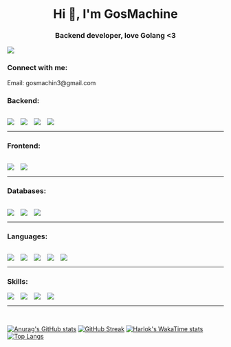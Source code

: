 <h1 align="center">Hi 👋, I'm GosMachine</h1>
<h3 align="center">Backend developer, love Golang <3</h3>

<!-- <a href="https://visitcount.itsvg.in">
<img src="https://visitcount.itsvg.in/api?id=GosMachine&label=Profile%20Views&color=0&icon=5&pretty=false" />
</a>-->

![](https://komarev.com/ghpvc/?username=GosMachine&color=green)


<h3 align="left">Connect with me:</h3>
<p align="left">
  Email: gosmachin3@gmail.com
</p>

<h3>Backend:</h3>
<img align="left" style="margin-right:15px; margin-top: 15px" src="https://img.shields.io/badge/-Docker-090909?style=for-the-badge&logo=docker">
<img align="left" style="margin-right:15px; margin-top: 15px" src="https://img.shields.io/badge/-rabbitmq-090909?style=for-the-badge&logo=rabbitmq">
<img align="left" style="margin-right:15px; margin-top: 15px" src="https://img.shields.io/badge/-kubernetes-090909?style=for-the-badge&logo=kubernetes">
<img style="margin-right:15px; margin-top: 15px" src="https://img.shields.io/badge/-Graphql-090909?style=for-the-badge&logo=graphql&logoColor=e535ab">

<hr/>
<h3>Frontend: </h3>
<img align="left" style="margin-right:15px; margin-top: 15px" src="https://img.shields.io/badge/-TailwindCSS-090909?style=for-the-badge&logo=TailwindCSS">
<img  style="margin-right:15px; margin-top: 15px" src="https://img.shields.io/badge/-Bootstrap-090909?style=for-the-badge&logo=Bootstrap">

<hr/>
<h3>Databases: </h3>
<img align="left" style="margin-right:15px; margin-top: 15px" src="https://img.shields.io/static/v1?style=for-the-badge&message=MongoDB&color=090909&logo=MongoDB&label="/>
<img align="left" style="margin-right:15px; margin-top: 15px" src="https://img.shields.io/badge/-Redis-090909?style=for-the-badge&logo=redis">
<img style="margin-right:15px; margin-top: 15px" src="https://img.shields.io/badge/-Postgresql-090909?style=for-the-badge&logo=postgresql">

<hr/>
<h3>Languages: </h3>
<img align="left" style="margin-right:15px; margin-top: 15px" src="https://img.shields.io/badge/-JavaScript-090909?style=for-the-badge&logo=javascript">
<img align="left" style="margin-right:15px; margin-top: 15px" src="https://img.shields.io/badge/-Golang-090909?style=for-the-badge&logo=go">
<img align="left" style="margin-right:15px; margin-top: 15px" src="https://img.shields.io/badge/-Python-090909?style=for-the-badge&logo=python">
<img align="left" style="margin-right:15px; margin-top: 15px" src="https://img.shields.io/badge/-Html-090909?style=for-the-badge&logo=html5">
<img style="margin-right:15px; margin-top: 15px" src="https://img.shields.io/badge/-Css3-090909?style=for-the-badge&logo=css3">

<hr/>
<h3>Skills: </h3>
<img align="left" style="margin-right:15px" src="https://img.shields.io/badge/-arch linux-090909?style=for-the-badge&logo=archlinux">
<img align="left" style="margin-right:15px" src="https://img.shields.io/badge/-git-090909?style=for-the-badge&logo=git">
<img align="left" style="margin-right:15px" src="https://img.shields.io/badge/-Linux-090909?style=for-the-badge&logo=linux">
<img style="margin-right:15px" src="https://img.shields.io/badge/-github-090909?style=for-the-badge&logo=github">
<!-- <br/> -->
<!-- <br/> -->

<hr/>
<br/>


[![Anurag's GitHub stats](https://github-readme-stats.vercel.app/api?username=GosMachine&bg_color=303446&text_color=c6d0f5&icon_color=ca9ee6&title_color=81c8be)](https://github.com/anuraghazra/github-readme-stats)
[![GitHub Streak](https://streak-stats.demolab.com?user=GosMachine&theme=catppuccin-frappe)](https://git.io/streak-stats)
[![Harlok's WakaTime stats](https://github-readme-stats.vercel.app/api/wakatime?username=GosMachine&bg_color=303446&text_color=c6d0f5&icon_color=ca9ee6&title_color=81c8be&langs_count=4)](https://github.com/anuraghazra/github-readme-stats)
[![Top Langs](https://github-readme-stats.vercel.app/api/top-langs/?username=GosMachine&bg_color=303446&text_color=c6d0f5&icon_color=ca9ee6&title_color=81c8be&layout=compact)](https://github.com/anuraghazra/github-readme-stats)
